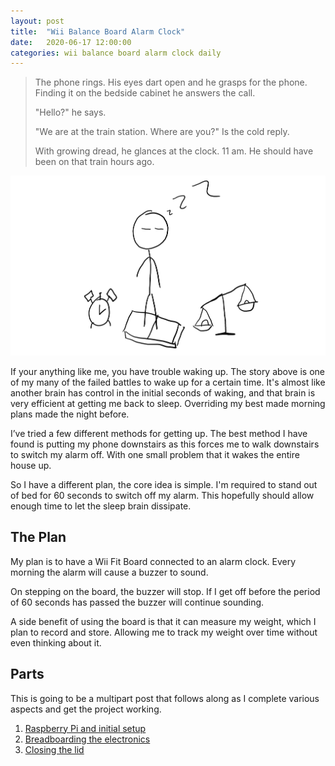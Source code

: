 ```yaml
---
layout: post
title:  "Wii Balance Board Alarm Clock"
date:   2020-06-17 12:00:00
categories: wii balance board alarm clock daily
---
```


> The phone rings. His eyes dart open and he grasps for the phone. Finding it on the bedside cabinet he answers the call.
> 
> "Hello?" he says.
>
> "We are at the train station. Where are you?" Is the cold reply.
> 
> With growing dread, he glances at the clock. 11 am. He should have been on that train hours ago.

![](/assets/images/daily/2020-06-17-wii-fit-alarm.png)

If your anything like me, you have trouble waking up. The story above is one of my many of the failed battles to wake up for a certain time. It's almost like another brain has control in the initial seconds of waking, and that brain is very efficient at getting me back to sleep. Overriding my best made morning plans made the night before.

I’ve tried a few different methods for getting up. The best method I have found is putting my phone downstairs as this forces me to walk downstairs to switch my alarm off. With one small problem that it wakes the entire house up.

So I have a different plan, the core idea is simple. I'm required to stand out of bed for 60 seconds to switch off my alarm. This hopefully should allow enough time to let the sleep brain dissipate.

## The Plan

My plan is to have a Wii Fit Board connected to an alarm clock. Every morning the alarm will cause a buzzer to sound.

On stepping on the board, the buzzer will stop. If I get off before the period of 60 seconds has passed the buzzer will continue sounding.
	
A side benefit of using the board is that it can measure my weight, which I plan to record and store. Allowing me to track my weight over time without even thinking about it.

## Parts

This is going to be a multipart post that follows along as I complete various aspects and get the project working.

1. [Raspberry Pi and initial setup](/wii/balance/board/alarm/clock/daily/2020/06/21/wii-balance-board-alarm-clock-part-two.html)
1. [Breadboarding the electronics](/wii/balance/board/alarm/clock/daily/2020/06/28/wii-balance-board-alarm-clock-part-three-breadboarding-electronics.html)
1. [Closing the lid](/wii/balance/board/alarm/clock/daily/2020/07/04/wii-balance-board-alarm-clock-part-four-closing-lid.html)
